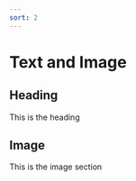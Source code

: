 ```yaml
---
sort: 2
---
```


# Text and Image

## Heading

This is the heading

## Image

This is the image section

